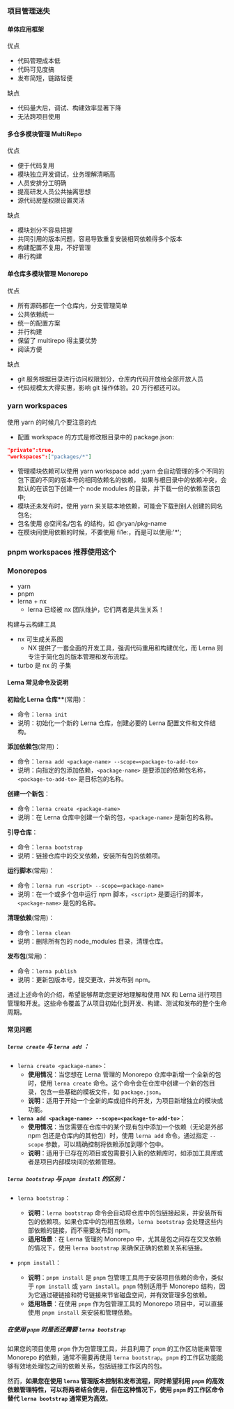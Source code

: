 ### 项目管理迷失

#### 单体应用框架

优点

- 代码管理成本低
- 代码可见度搞
- 发布简短，链路轻便

缺点

- 代码量大后，调试、构建效率显著下降
- 无法跨项目使用

#### 多仓多模块管理 MultiRepo

优点

- 便于代码复用
- 模块独立开发调试，业务理解清晰高
- 人员安排分工明确
- 提高研发人员公共抽离思想
- 源代码房屋权限设置灵活

缺点

- 模块划分不容易把握
- 共同引用的版本问题，容易导致重复安装相同依赖得多个版本
- 构建配置不复用，不好管理
- 串行构建

#### 单仓库多模块管理 Monorepo

优点

- 所有源码都在一个仓库内，分支管理简单
- 公共依赖统一
- 统一的配置方案
- 并行构建
- 保留了 multirepo 得主要优势
- 阅读方便

缺点

- git 服务根据目录进行访问权限划分，仓库内代码开放给全部开放人员
- 代码规模太大得实惠，影响 git 操作体验。20 万行都还可以。

### yarn workspaces

使用 yarn 的时候几个要注意的点

- 配置 workspace 的方式是修改根目录中的 package.json:

```json
"private":true,
"workspaces":["packages/*"]
```

- 管理模块依赖可以使用 yarn workspace <module-name> add <module>;yarn 会自动管理的多个不同的包下面的不同的版本号的相同依赖名的依赖，
  如果与根目录中的依赖冲突，会默认的在该包下创建一个 node modules 的目录，并下载一份的依赖至该包中;
- 模块还未发布时，使用 yarn 来关联本地依赖，可能会下载到别人创建的同名包名;
- 包名使用 @空间名/包名 的结构，如 @ryan/pkg-name
- 在模块间使用依赖的时候，不要使用 fi1e:，而是可以使用<module>:'\*';

### pnpm workspaces 推荐使用这个

### Monorepos

- yarn
- pnpm
- lerna + nx
  - lerna 已经被 nx 团队维护，它们两者是共生关系！

构建与云构建工具

- nx 可生成关系图
  - NX 提供了一套全面的开发工具，强调代码重用和构建优化，而 Lerna 则专注于简化包的版本管理和发布流程。
- turbo 是 nx 的 子集

#### Lerna 常见命令及说明

**初始化 Lerna 仓库\*\***(常用)：

- 命令：`lerna init`
- 说明：初始化一个新的 Lerna 仓库，创建必要的 Lerna 配置文件和文件结构。

**添加依赖包**(常用)：

- 命令：`lerna add <package-name> --scope=<package-to-add-to>`
- 说明：向指定的包添加依赖，`<package-name>` 是要添加的依赖包名称，`<package-to-add-to>` 是目标包的名称。

**创建一个新包**：

- 命令：`lerna create <package-name>`
- 说明：在 Lerna 仓库中创建一个新的包，`<package-name>` 是新包的名称。

**引导仓库**：

- 命令：`lerna bootstrap`
- 说明：链接仓库中的交叉依赖，安装所有包的依赖项。

**运行脚本**(常用)：

- 命令：`lerna run <script> --scope=<package-name>`
- 说明：在一个或多个包中运行 npm 脚本，`<script>` 是要运行的脚本，`<package-name>` 是包的名称。

**清理依赖**(常用)：

- 命令：`lerna clean`
- 说明：删除所有包的 node_modules 目录，清理仓库。

**发布包**(常用)：

- 命令：`lerna publish`
- 说明：更新包版本号，提交更改，并发布到 npm。

通过上述命令的介绍，希望能够帮助您更好地理解和使用 NX 和 Lerna 进行项目管理和开发。这些命令覆盖了从项目初始化到开发、构建、测试和发布的整个生命周期。

#### 常见问题

##### `lerna create` 与 `lerna add` ：

- `lerna create <package-name>`：
  - **使用情况**：当您想在 Lerna 管理的 Monorepo 仓库中新增一个全新的包时，使用 `lerna create` 命令。这个命令会在仓库中创建一个新的包目录，包含一些基础的模板文件，如 `package.json`。
  - **说明**：适用于开始一个全新的库或组件的开发，为项目新增独立的模块或功能。
- **`lerna add <package-name> --scope=<package-to-add-to>`**：
  - **使用情况**：当您需要在仓库中的某个现有包中添加一个依赖（无论是外部 npm 包还是仓库内的其他包）时，使用 `lerna add` 命令。通过指定 `--scope` 参数，可以精确控制将依赖添加到哪个包中。
  - **说明**：适用于已存在的项目或包需要引入新的依赖库时，如添加工具库或者是项目内部模块间的依赖管理。

##### **`lerna bootstrap` 与 `pnpm install` 的区别**：

- `lerna bootstrap`：

  - **说明**：`lerna bootstrap` 命令会自动将仓库中的包链接起来，并安装所有包的依赖项。如果仓库中的包相互依赖，`lerna bootstrap` 会处理这些内部依赖的链接，而不需要发布到 npm。
  - **适用场景**：在 Lerna 管理的 Monorepo 中，尤其是包之间存在交叉依赖的情况下，使用 `lerna bootstrap` 来确保正确的依赖关系和链接。

- `pnpm install`：

  - **说明**：`pnpm install` 是 `pnpm` 包管理工具用于安装项目依赖的命令，类似于 `npm install` 或 `yarn install`。`pnpm` 特别适用于 Monorepo 结构，因为它通过硬链接和符号链接来节省磁盘空间，并有效管理多包依赖。
  - **适用场景**：在使用 `pnpm` 作为包管理工具的 Monorepo 项目中，可以直接使用 `pnpm install` 来安装和管理依赖。

##### **在使用 `pnpm` 时是否还需要 `lerna bootstrap`**

如果您的项目使用 `pnpm` 作为包管理工具，并且利用了 `pnpm` 的工作区功能来管理 Monorepo 的依赖，通常不需要再使用 `lerna bootstrap`。`pnpm` 的工作区功能能够有效地处理包之间的依赖关系，包括链接工作区内的包。

然而，**如果您在使用 `lerna` 管理版本控制和发布流程，同时希望利用 `pnpm` 的高效依赖管理特性，可以将两者结合使用，但在这种情况下，使用 `pnpm` 的工作区命令替代 `lerna bootstrap` 通常更为高效**。
